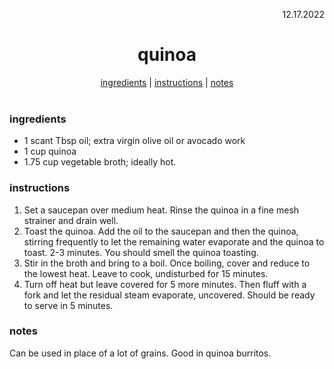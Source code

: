 <p align="right">12.17.2022</p>

<h1 align="center">quinoa</h1>

<div align="center">
  <a href="#ingredients">ingredients</a> | 
  <a href="#instructions">instructions</a> | 
  <a href="#notes">notes</a>
</div>
<br>

### ingredients
- 1 scant Tbsp oil; extra virgin olive oil or avocado work 
- 1 cup quinoa
- 1.75 cup vegetable broth; ideally hot.

### instructions
1. Set a saucepan over medium heat. Rinse the quinoa in a fine mesh strainer and drain well.
2. Toast the quinoa. Add the oil to the saucepan and then the quinoa, stirring frequently to let the remaining water evaporate and the quinoa to toast. 2-3 minutes. You should smell the quinoa toasting.
3. Stir in the broth and bring to a boil. Once boiling, cover and reduce to the lowest heat. Leave to cook, undisturbed for 15 minutes.
4. Turn off heat but leave covered for 5 more minutes. Then fluff with a fork and let the residual steam evaporate, uncovered. Should be ready to serve in 5 minutes.

### notes
Can be used in place of a lot of grains. Good in quinoa burritos.

